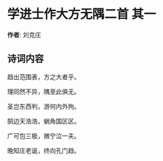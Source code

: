 # 学进士作大方无隅二首  其一

**作者**: 刘克庄

## 诗词内容

趋出范围表，方之大者乎。

理同然不异，隅至此俱无。

圣岂东西判，游何内外拘。

鹄边天浩浩，蜗角国区区。

广可包三极，微宁泣一夫。

晚知庄老诞，终向孔门趋。


